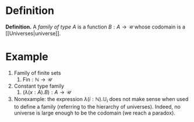 # Definition
**Definition.** A *family of type* $A$ is a function $B:A\to\mathcal{U}$ whose codomain is a [[Universes|universe]].

# Example
1. Family of finite sets
	1. $\text{Fin}:\mathbb{N}\to\mathcal{U}$
2. Constant type family
	1. $(\lambda(x:A).B):A\to\mathcal{U}$
3. Nonexample: the expression $\lambda(i:\mathbb{N}).\mathbb{U}_i$ does not make sense when used to define a family (referring to the hierarchy of universes). Indeed, no universe is large enough to be the codomain (we reach a paradox).